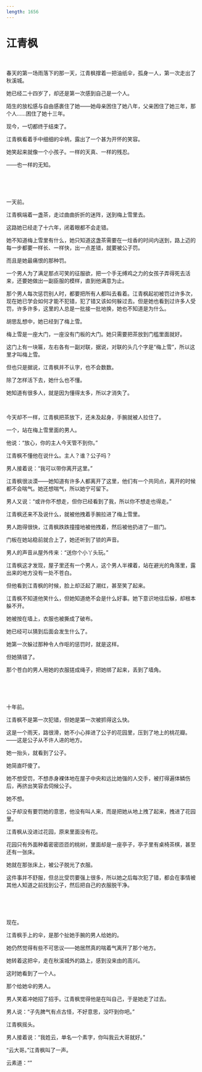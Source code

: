 ```yaml
---
length: 1656
---
```


# 江青枫

<br>

春天的第一场雨落下的那一天，江青枫撑着一把油纸伞，孤身一人，第一次走出了秋溪城。

她已经二十四岁了，却还是第一次感到自己是一个人。

陌生的放松感与自由感裹住了她——她母亲困住了她八年，父亲困住了她三年，那个人……困住了她十三年。

现今，一切都终于结束了。

江青枫看着手中细细的伞柄，露出了一个甚为开怀的笑容。

她笑起来就像一个小孩子。一样的天真、一样的残忍。

——也一样的无知。

<br>

<br>

<br>

一天前。

江青枫端着一盏茶，走过曲曲折折的迷阵，送到梅上雪里去。

这路她已经走了十六年，闭着眼都不会走错。

她不知道梅上雪里有什么，她只知道这盏茶需要在一炷香的时间内送到，路上迈的每一步都要一样长、一样快，出一点差错，就要被公子罚。

而且是她最痛恨的那种罚。

一个男人为了满足那点可笑的征服欲，把一个手无缚鸡之力的女孩子弄得死去活来，还要她做出一副臣服的模样，直到他满意为止。

那个男人每次惩罚别人时，都要把所有人都叫去看着。江青枫起初被罚过许多次，现在她已学会如何才能不犯错，犯了错又该如何躲过去。但是她也看到过许多人受罚，许多许多，这里的人总是一批接一批地换，她也不知道是为什么。

胡思乱想中，她已经到了梅上雪。

梅上雪是一座大门，一座没有门板的大门。她只需要把茶放到门槛里面就好。

这门上有一块匾，左右各有一副对联，据说，对联的头几个字是“梅上雪”，所以这里才叫梅上雪。

但也只是据说，江青枫并不认字，也不会数数。

除了怎样活下去，她什么也不懂。

她知道有很多人，就是因为懂得太多，所以才消失了。

<br>

今天却不一样，江青枫把茶放下，还未及起身，手腕就被人拉住了。

一个，站在梅上雪里面的男人。

他说：“放心，你的主人今天管不到你。”

江青枫不懂他在说什么。主人？谁？公子吗？

男人接着说：“我可以带你离开这里。”

江青枫很淡漠——她知道有许多人都离开了这里，他们有一个共同点，离开的时候都不会喘气。她还想喘气，所以她宁可留下。

男人又说：“或许你不想走，但你已经看到了我，所以你不想走也得走。”

江青枫还来不及说什么，就被他拽着手腕拉进了梅上雪里。

男人跑得很快，江青枫跌跌撞撞地被他拽着，然后被他扔进了一扇门。

门板在她站稳前就合上了，她还听到了锁的声音。

男人的声音从屋外传来：“送你个小丫头玩。”

江青枫这才发现，屋子里还有一个男人，这个男人半裸着，站在避光的角落里，露出来的地方没有一处不苍白。

但他看到江青枫的时候，脸上却泛起了潮红，甚至笑了起来。

江青枫不知道他笑什么，但她知道绝不会是什么好事。她下意识地往后躲，却根本躲不开。

她被按在墙上，衣服也被撕成了破布。

她已经可以猜到后面会发生什么了。

她第一次躲过那种令人作呕的惩罚时，就是这样。

但她猜错了。

那个苍白的男人用她的衣服搓成绳子，把她绑了起来，丢到了墙角。

<br>

<br>

<br>

十年前。

江青枫不是第一次犯错，但她是第一次被抓得这么快。

这是一个雨天，路很滑，她不小心摔进了公子的花园里，压到了地上的桃花瓣。——这是公子从不许人进的地方。

她一抬头，就看到了公子。

她简直吓傻了。

她不想受罚，不想赤身裸体地在屋子中央和远比她强的人交手，被打得遍体鳞伤后，再挤出笑容去伺候公子。

她不想。

公子却没有要罚她的意思，他没有叫人来，而是把她从地上拽了起来，拽进了花园里。

江青枫从没进过花园，原来里面没有花。

花园只有外面种着密密匝匝的桃树，里面却是一座亭子，亭子里有桌椅茶棋，甚至还有一张床。

她就在那张床上，被公子脱光了衣服。

这件事并不舒服，但总比受罚要强上很多，所以她之后每次犯了错，都会在事情被其他人知道之前找到公子，然后把自己的衣服脱干净。

<br>

<br>

<br>

现在。

江青枫手上的伞，是那个扯她手腕的男人给她的。

她仍然觉得有些不可思议——她居然真的喘着气离开了那个地方。

她转着这把伞，走在秋溪城外的路上，感到没来由的高兴。

这时她看到了一个人。

那个给她伞的男人。

男人笑着冲她招了招手。江青枫觉得他是在叫自己，于是她走了过去。

男人说：“子先脾气有点古怪，不好意思，没吓到你吧。”

江青枫摇头。

男人接着说：“我姓云，单名一个素字，你叫我云大哥就好。”

“云大哥。”江青枫叫了一声。

云素道：“”

